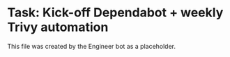 # Task: Kick-off Dependabot + weekly Trivy automation
This file was created by the Engineer bot as a placeholder.
